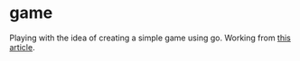 # game

Playing with the idea of creating a simple game using go. Working from [this article](https://threedots.tech/post/making-games-in-go/).
